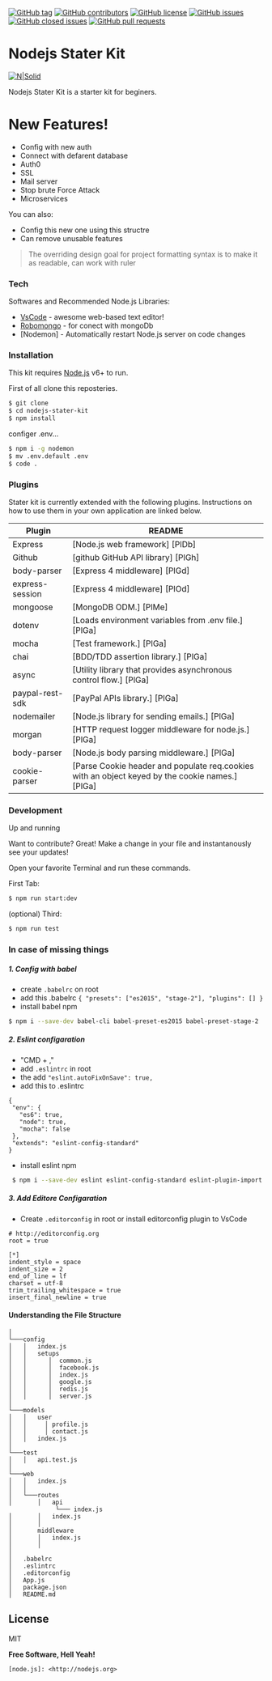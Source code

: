 [![GitHub tag](https://img.shields.io/github/tag/thuyiya/nodejs-api-starter.svg?style=flat-square)](https://github.com/thuyiya/nodejs-api-starter/tags)
[![GitHub contributors](https://img.shields.io/github/contributors/thuyiya/nodejs-api-starter.svg?style=flat-square)](https://github.com/thuyiya/nodejs-api-starter/contributors)
[![GitHub license](https://img.shields.io/badge/license-MIT-blue.svg?style=flat-square)](https://raw.githubusercontent.com/thuyiya/nodejs-api-starter/master/LICENSE)
[![GitHub issues](https://img.shields.io/github/issues/thuyiya/nodejs-api-starter.svg?style=flat-square)](https://github.com/thuyiya/nodejs-api-starter/issues)
[![GitHub closed issues](https://img.shields.io/github/issues-closed/thuyiya/nodejs-api-starter.svg?style=flat-square)](https://github.com/thuyiya/nodejs-api-starter/issues-closed)
[![GitHub pull requests](https://img.shields.io/github/issues-pr/thuyiya/nodejs-api-starter.svg?style=flat-square)](https://github.com/thuyiya/nodejs-api-starter/issues-pr)

# Nodejs Stater Kit

[![N|Solid](https://cldup.com/QHVAB_xBFk.png)](https://nodesource.com/products/nsolid)

Nodejs Stater Kit is a starter kit for beginers.

# New Features!

  - Config with new auth
  - Connect with defarent database
  - Auth0
  - SSL
  - Mail server
  - Stop brute Force Attack
  - Microservices

You can also:
  - Config this new one using this structre
  - Can remove unusable features

> The overriding design goal for project formatting syntax is to make it as readable, can work with ruler

### Tech

Softwares and Recommended Node.js Libraries:

* [VsCode](https://code.visualstudio.com/) - awesome web-based text editor!
* [Robomongo](https://robomongo.org/) - for conect with mongoDb
* [Nodemon] - Automatically restart Node.js server on code changes

### Installation

This kit requires [Node.js](https://nodejs.org/) v6+ to run.

First of all clone this reposteries.

```sh
$ git clone 
$ cd nodejs-stater-kit
$ npm install
```

configer .env...

```sh
$ npm i -g nodemon
$ mv .env.default .env
$ code .
```

### Plugins

Stater kit is currently extended with the following plugins. Instructions on how to use them in your own application are linked below.

| Plugin | README |
| ------ | ------ |
| Express | [Node.js web framework] [PlDb] |
| Github | [github	GitHub API library] [PlGh] |
| body-parser | [Express 4 middleware] [PlGd] |
| express-session | [Express 4 middleware] [PlOd] |
| mongoose | [MongoDB ODM.] [PlMe] |
| dotenv | [Loads environment variables from .env file.] [PlGa] |
| mocha | [Test framework.] [PlGa] |
| chai | [BDD/TDD assertion library.] [PlGa] |
| async | [Utility library that provides asynchronous control flow.] [PlGa] |
| paypal-rest-sdk | [PayPal APIs library.] [PlGa] |
| nodemailer | [Node.js library for sending emails.] [PlGa] |
| morgan | [HTTP request logger middleware for node.js.] [PlGa] |
| body-parser | [Node.js body parsing middleware.] [PlGa] |
| cookie-parser | [Parse Cookie header and populate req.cookies with an object keyed by the cookie names.] [PlGa] |


### Development

Up and running

Want to contribute? Great!
Make a change in your file and instantanously see your updates!

Open your favorite Terminal and run these commands.

First Tab:
```sh
$ npm run start:dev
```

(optional) Third:
```sh
$ npm run test
```

### In case of missing things

##### 1. Config with babel

 - create `.babelrc` on root
 - add this .babelrc
 `
  {
    "presets": ["es2015", "stage-2"],
    "plugins": []
  }
 `
 - install babel npm
```sh
$ npm i --save-dev babel-cli babel-preset-es2015 babel-preset-stage-2
```

##### 2. Eslint configaration

 - "CMD + ,"
 - add `.eslintrc` in root
 - the add `"eslint.autoFixOnSave": true,`
 - add this to .eslintrc
 ```
 {
  "env": {
    "es6": true,
    "node": true,
    "mocha": false
  },
  "extends": "eslint-config-standard"
}
 ```
 - install eslint npm
 ```sh
  $ npm i --save-dev eslint eslint-config-standard eslint-plugin-import eslint-plugin-node eslint-plugin-promise eslint-plugin-standard
```

##### 3. Add Editore Configaration

 - Create `.editorconfig` in root or install editorconfig plugin to VsCode
 ```
 # http://editorconfig.org
root = true

[*]
indent_style = space
indent_size = 2
end_of_line = lf
charset = utf-8
trim_trailing_whitespace = true
insert_final_newline = true
 ```


#### Understanding the File Structure
```
│
└───config
│   │   index.js
│   │   setups
│   │      │  common.js
│   │      │  facebook.js
│   │      │  index.js
│   │      │  google.js
│   │      │  redis.js
│   │      │  server.js
│
└───models
│   │   user
│   │     │ profile.js
│   │     │ contact.js
│   │   index.js
│
└───test
│   │   api.test.js
│
└───web
│   │   index.js
│   │
│   └───routes
│       │   api
             └─── index.js
│       │   index.js
│       │
│       middleware
│       │   index.js
│       │
│
│   .babelrc
│   .eslintrc
│   .editorconfig
│   App.js
│   package.json
│   README.md
```

License
----

MIT


**Free Software, Hell Yeah!**

[//]: # (Thank any one who love to support)

    [node.js]: <http://nodejs.org>